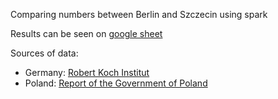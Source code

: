 Comparing numbers between Berlin and Szczecin using spark

Results can be seen on [google sheet](https://docs.google.com/spreadsheets/d/1UX7VBZ3nHmGlWaYBoB_3D3IGxsXOL6bhZju3YK9g2t4)

Sources of data: 
- Germany: [Robert Koch Institut](https://www.arcgis.com/home/item.html?id=f10774f1c63e40168479a1feb6c7ca74)
- Poland: [Report of the Government of Poland](http://gov.pl/raport-zakazen)